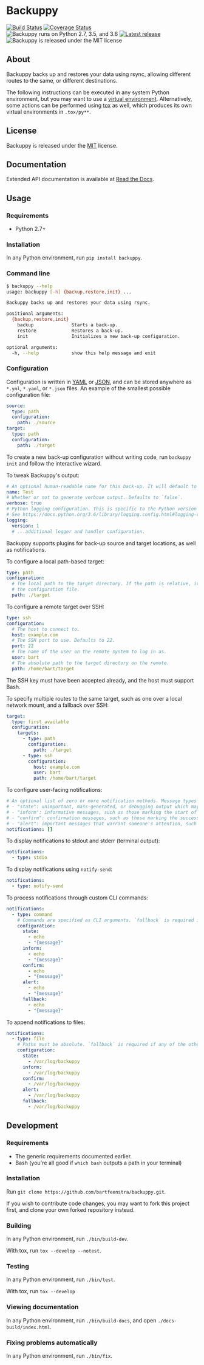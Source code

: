 # Backuppy

[![Build Status](https://travis-ci.org/bartfeenstra/backuppy.svg?branch=master)](https://travis-ci.org/bartfeenstra/backuppy) [![Coverage Status](https://coveralls.io/repos/github/bartfeenstra/backuppy/badge.svg?branch=master)](https://coveralls.io/github/bartfeenstra/backuppy?branch=master) ![Backuppy runs on Python 2.7, 3.5, and 3.6](https://img.shields.io/badge/Python-2.7%2C%203.5%2C%203.6-blue.svg) [![Latest release](https://img.shields.io/pypi/v/backuppy.svg)](https://pypi.python.org/pypi/backuppy) ![Backuppy is released under the MIT license](https://img.shields.io/github/license/bartfeenstra/backuppy.svg)

## About
Backuppy backs up and restores your data using rsync, allowing different routes to the same, or different destinations.

The following instructions can be executed in any system Python environment, but you may want to use a
[virtual environment](https://docs.python.org/3/library/venv.html). Alternatively, some actions can be performed using
[tox](https://tox.readthedocs.io/) as well, which produces its own virtual environments in `.tox/py**`.

## License
Backuppy is released under the [MIT](./LICENSE) license.

## Documentation
Extended API documentation is available at [Read the Docs](http://backuppy.readthedocs.io/en/latest/).

## Usage

### Requirements
- Python 2.7+

### Installation
In any Python environment, run `pip install backuppy`.

### Command line
```bash
$ backuppy --help
usage: backuppy [-h] {backup,restore,init} ...

Backuppy backs up and restores your data using rsync.

positional arguments:
  {backup,restore,init}
    backup              Starts a back-up.
    restore             Restores a back-up.
    init                Initializes a new back-up configuration.

optional arguments:
  -h, --help            show this help message and exit
```

### Configuration
Configuration is written in [YAML](https://en.wikipedia.org/wiki/YAML) or [JSON](https://en.wikipedia.org/wiki/JSON),
and can be stored anywhere as `*.yml`, `*.yaml`, or `*.json` files. An example of the smallest possible configuration
file:
```yaml
source:
  type: path
  configuration:
    path: ./source
target:
  type: path
  configuration:
    path: ./target
```

To create a new back-up configuration without writing code, run `backuppy init` and follow the interactive wizard.

To tweak Backuppy's output:
```yaml
# An optional human-readable name for this back-up. It will default to the configuration file name.
name: Test
# Whether or not to generate verbose output. Defaults to `false`.
verbose: true
# Python logging configuration. This is specific to the Python version you are using. Defaults to `null` for no logging.
# See https://docs.python.org/3.6/library/logging.config.html#logging-config-dictschema.
logging:
  version: 1
  # ...additional logger and handler configuration.
```

Backuppy supports plugins for back-up source and target locations, as well as notifications.

To configure a local path-based target:
```yaml
type: path
configuration:
  # The local path to the target directory. If the path is relative, it will be resolved against the location of
  # the configuration file.
  path: ./target
```

To configure a remote target over SSH:
```yaml
type: ssh
configuration:
  # The host to connect to.
  host: example.com
  # The SSH port to use. Defaults to 22.
  port: 22
  # The name of the user on the remote system to log in as.
  user: bart
  # The absolute path to the target directory on the remote. 
  path: /home/bart/target
```
The SSH key must have been accepted already, and the host must support Bash.

To specify multiple routes to the same target, such as one over a local network mount, and a fallback over SSH:
```yaml
target:
  type: first_available
  configuration:
    targets:
      - type: path
        configuration:
          path: ./target
      - type: ssh
        configuration:
          host: example.com
          user: bart 
          path: /home/bart/target
```

To configure user-facing notifications:
```yaml
# An optional list of zero or more notification methods. Message types are:
# - "state": unimportant, mass-generated, or debugging output which may be ignored.
# - "inform": informative messages, such as those marking the start of an action.
# - "confirm": confirmation messages, such as those marking the successful completion of an action.
# - "alert": important messages that warrant someone's attention, such as in case of errors.
notifications: []
```

To display notifications to stdout and stderr (terminal output):
```yaml
notifications:
  - type: stdio
```

To display notifications using `notify-send`:
```yaml
notifications:
  - type: notify-send
```

To process notifications through custom CLI commands:
```yaml
notifications:
  - type: command
    # Commands are specified as CLI arguments. `fallback` is required if any of the others are missing.
    configuration:
      state:
        - echo
        - "{message}"
      inform:
        - echo
        - "{message}"
      confirm:
        - echo
        - "{message}"
      alert:
        - echo
        - "{message}"
      fallback:
        - echo
        - "{message}"
```

To append notifications to files:
```yaml
notifications:
  - type: file
    # Paths must be absolute. `fallback` is required if any of the others are missing.
    configuration:
      state:
        - /var/log/backuppy
      inform:
        - /var/log/backuppy
      confirm:
        - /var/log/backuppy
      alert:
        - /var/log/backuppy
      fallback:
        - /var/log/backuppy
```

## Development

### Requirements
- The generic requirements documented earlier.
- Bash (you're all good if `which bash` outputs a path in your terminal)

### Installation
Run `git clone https://github.com/bartfeenstra/backuppy.git`.

If you wish to contribute code changes, you may want to fork this project first, and clone your own forked repository
instead.

### Building
In any Python environment, run `./bin/build-dev`.

With tox, run `tox --develop --notest`.

### Testing
In any Python environment, run `./bin/test`.

With tox, run `tox --develop`

### Viewing documentation
In any Python environment, run `./bin/build-docs`, and open `./docs-build/index.html`.

### Fixing problems automatically
In any Python environment, run `./bin/fix`.

